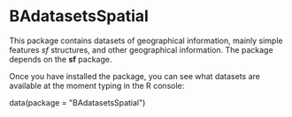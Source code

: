 # BAdatasetsSpatial

This package contains datasets of geographical information, mainly simple features *sf* structures, and other geographical information. The package depends on the **sf** package.

Once you have installed the package, you can see what datasets are available at the moment typing in the R console:

data(package = "BAdatasetsSpatial")